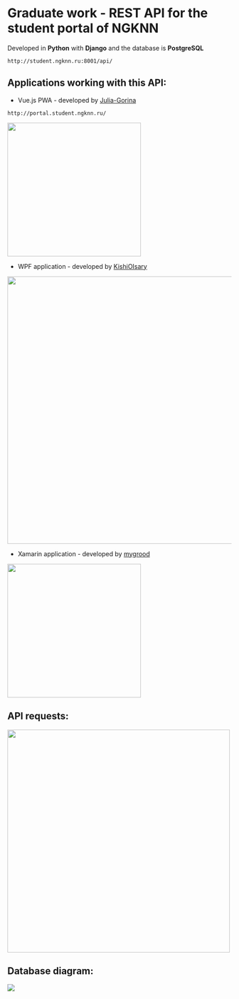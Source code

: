 # Graduate work - REST API for the student portal of NGKNN

Developed in **Python** with **Django** and the database is **PostgreSQL**
```
http://student.ngknn.ru:8001/api/
```
## Applications working with this API:
* Vue.js PWA - developed by [Julia-Gorina](https://github.com/Julia-Gorina/) 
```
http://portal.student.ngknn.ru/
```
<img src="https://user-images.githubusercontent.com/45512200/129254876-310adca6-5a79-4264-90de-7f76eb727662.png" width="300"/>

* WPF application - developed by [KishiOIsary](https://github.com/KishiOIsary)
<img src="https://user-images.githubusercontent.com/45512200/129253958-454d28a6-f38c-49bd-8dc7-0f913263e575.jpg" width="600"/>

* Xamarin application - developed by [mygrood](https://github.com/mygrood/)
<img src="https://user-images.githubusercontent.com/45512200/129253990-97283e8f-e525-4a57-acc4-991152ed0cfc.png" width="300"/>

## API requests:
<img src="https://user-images.githubusercontent.com/45512200/129246102-5b860beb-5896-4141-aea9-7d8c1f40451a.png" width="500"/>

## Database diagram:
![](https://user-images.githubusercontent.com/45512200/129246544-2544828b-18d6-4f2b-87cf-58767db50d35.png)
